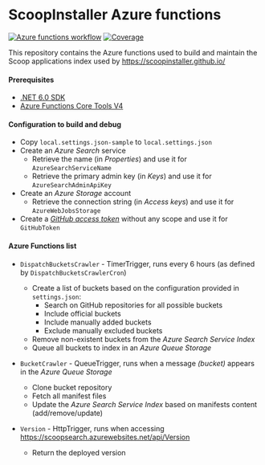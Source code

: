 
# ScoopInstaller Azure functions

[![Azure functions workflow](https://github.com/ScoopInstaller/ScoopInstaller.AzureFunctions/actions/workflows/deployment.yml/badge.svg)](https://github.com/ScoopInstaller/ScoopInstaller.AzureFunctions/actions/workflows/deployment.yml)
[![Coverage](https://sonarcloud.io/api/project_badges/measure?project=ScoopInstaller_ScoopInstaller.AzureFunctions&metric=coverage)](https://sonarcloud.io/summary/new_code?id=ScoopInstaller_ScoopInstaller.AzureFunctions)


This repository contains the Azure functions used to build and maintain the Scoop applications index used by https://scoopinstaller.github.io/

#### Prerequisites
- [.NET 6.0 SDK](https://dotnet.microsoft.com/download/dotnet/6.0)
- [Azure Functions Core Tools V4](https://docs.microsoft.com/en-us/azure/azure-functions/functions-run-local#install-the-azure-functions-core-tools)

#### Configuration to build and debug
- Copy `local.settings.json-sample` to `local.settings.json`
- Create an *Azure Search* service
  - Retrieve the name (in *Properties*) and use it for `AzureSearchServiceName`
  - Retrieve the primary admin key (in *Keys*) and use it for `AzureSearchAdminApiKey`
- Create an *Azure Storage* account
  - Retrieve the connection string (in *Access keys*) and use it for `AzureWebJobsStorage`
- Create a [*GitHub access token*](https://docs.github.com/en/authentication/keeping-your-account-and-data-secure/creating-a-personal-access-token) without any scope and use it for `GitHubToken`

#### Azure Functions list
- `DispatchBucketsCrawler` - TimerTrigger, runs every 6 hours (as defined by `DispatchBucketsCrawlerCron`)
  - Create a list of buckets based on the configuration provided in `settings.json`:
    - Search on GitHub repositories for all possible buckets
    - Include official buckets
    - Include manually added buckets
    - Exclude manually excluded buckets
  - Remove non-existent buckets from the *Azure Search Service Index*
  - Queue all buckets to index in an *Azure Queue Storage*


- `BucketCrawler` - QueueTrigger, runs when a message *(bucket)* appears in the *Azure Queue Storage*
  - Clone bucket repository
  - Fetch all manifest files
  - Update the *Azure Search Service Index* based on manifests content (add/remove/update)


- `Version` - HttpTrigger, runs when accessing https://scoopsearch.azurewebsites.net/api/Version
  - Return the deployed version
